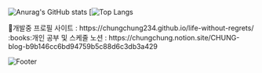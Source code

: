 

![Anurag's GitHub stats](https://github-readme-stats.vercel.app/api?username=chungchung234&show_icons=true&theme=dark) [![Top Langs](https://github-readme-stats.vercel.app/api/top-langs/?username=chungchung234&langs_count=10&layout=compact&theme=dark)

<div></div>
🔧개발중 프로필 사이트 : https://chungchung234.github.io/life-without-regrets/

<div></div>
:books:개인 공부 및 스케줄 노션 : https://chungchung.notion.site/CHUNG-blog-b9b146cc6bd94759b5c88d6c3db3a429



![Footer](https://capsule-render.vercel.app/api?type=waving&color=auto&height=200&section=footer)
